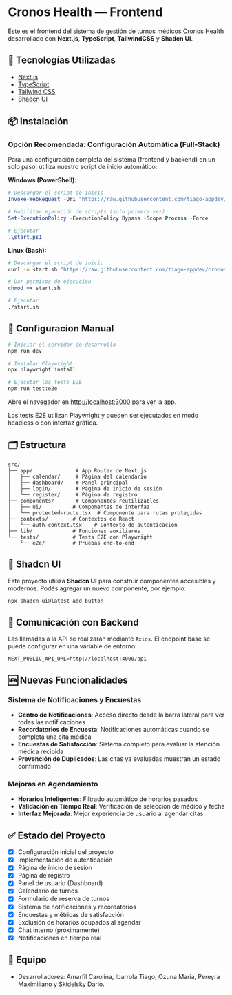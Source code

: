 # Cronos Health — Frontend

Este es el frontend del sistema de gestión de turnos médicos Cronos Health desarrollado con **Next.js**, **TypeScript**, **TailwindCSS** y **Shadcn UI**.

## 🚀 Tecnologías Utilizadas

- [Next.js](https://nextjs.org/)
- [TypeScript](https://www.typescriptlang.org/)
- [Tailwind CSS](https://tailwindcss.com/)
- [Shadcn UI](https://ui.shadcn.com/)

## 📦 Instalación


### Opción Recomendada: Configuración Automática (Full-Stack)

Para una configuración completa del sistema (frontend y backend) en un solo paso, utiliza nuestro script de inicio automático:

**Windows (PowerShell):**
```powershell
# Descargar el script de inicio
Invoke-WebRequest -Uri "https://raw.githubusercontent.com/tiago-appdev/cronos-health-backend/main/start.ps1" -OutFile "start.ps1"

# Habilitar ejecución de scripts (solo primera vez)
Set-ExecutionPolicy -ExecutionPolicy Bypass -Scope Process -Force

# Ejecutar
.\start.ps1

```
**Linux (Bash):**
```bash
# Descargar el script de inicio
curl -o start.sh "https://raw.githubusercontent.com/tiago-appdev/cronos-health-backend/main/start.sh"

# Dar permisos de ejecución
chmod +x start.sh

# Ejecutar
./start.sh
``` 

## 🧪 Configuracion Manual

```bash
# Iniciar el servidor de desarrollo
npm run dev

# Instalar Playwright
npx playwright install

# Ejecutar los tests E2E
npm run test:e2e
```

Abre el navegador en [http://localhost:3000](http://localhost:3000) para ver la app.

Los tests E2E utilizan Playwright y pueden ser ejecutados en modo headless o con interfaz gráfica.

## 🗂️ Estructura

```
src/
├── app/              # App Router de Next.js
│   ├── calendar/     # Página del calendario
│   ├── dashboard/    # Panel principal
│   ├── login/        # Página de inicio de sesión
│   └── register/     # Página de registro
├── components/       # Componentes reutilizables
│   ├── ui/          # Componentes de interfaz
│   └── protected-route.tsx  # Componente para rutas protegidas
├── contexts/        # Contextos de React
│   └── auth-context.tsx    # Contexto de autenticación
├── lib/             # Funciones auxiliares
└── tests/           # Tests E2E con Playwright
    └── e2e/         # Pruebas end-to-end
```

## 🧩 Shadcn UI

Este proyecto utiliza **Shadcn UI** para construir componentes accesibles y modernos. Podés agregar un nuevo componente, por ejemplo:

```bash
npx shadcn-ui@latest add button
```

## 🔌 Comunicación con Backend

Las llamadas a la API se realizarán mediante `Axios`. El endpoint base se puede configurar en una variable de entorno:

```
NEXT_PUBLIC_API_URL=http://localhost:4000/api
```

## 🆕 Nuevas Funcionalidades

### Sistema de Notificaciones y Encuestas

- **Centro de Notificaciones**: Acceso directo desde la barra lateral para ver todas las notificaciones
- **Recordatorios de Encuesta**: Notificaciones automáticas cuando se completa una cita médica
- **Encuestas de Satisfacción**: Sistema completo para evaluar la atención médica recibida
- **Prevención de Duplicados**: Las citas ya evaluadas muestran un estado confirmado

### Mejoras en Agendamiento

- **Horarios Inteligentes**: Filtrado automático de horarios pasados
- **Validación en Tiempo Real**: Verificación de selección de médico y fecha
- **Interfaz Mejorada**: Mejor experiencia de usuario al agendar citas

## ✅ Estado del Proyecto

- [x] Configuración inicial del proyecto
- [x] Implementación de autenticación
- [x] Página de inicio de sesión
- [x] Página de registro
- [x] Panel de usuario (Dashboard)
- [x] Calendario de turnos
- [x] Formulario de reserva de turnos
- [x] Sistema de notificaciones y recordatorios
- [x] Encuestas y métricas de satisfacción
- [x] Exclusión de horarios ocupados al agendar
- [x] Chat interno (próximamente)
- [x] Notificaciones en tiempo real

## 👥 Equipo

- Desarrolladores: Amarfil Carolina, Ibarrola Tiago, Ozuna Maria, Pereyra Maximiliano y Skidelsky Dario.
